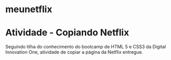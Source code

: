 # meunetflix
<h1> Atividade - Copiando Netflix </h1>

Seguindo tilha do conhecimento do bootcamp de HTML 5 e CSS3 da Digital Innovation One, atividade de copiar a página da Netflix entregue.
